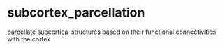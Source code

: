 # subcortex_parcellation
parcellate subcortical structures based on their functional connectivities with the cortex
